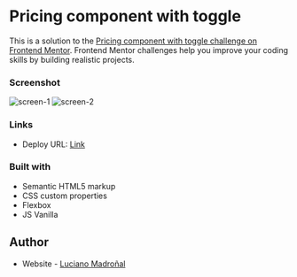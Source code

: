 # Pricing component with toggle

This is a solution to the [Pricing component with toggle challenge on Frontend Mentor](https://www.frontendmentor.io/challenges/pricing-component-with-toggle-8vPwRMIC). Frontend Mentor challenges help you improve your coding skills by building realistic projects.

### Screenshot
![screen-1](https://user-images.githubusercontent.com/78552425/172075180-034093bb-6949-43cc-9a50-a5e62d8d9c2e.png)
![screen-2](https://user-images.githubusercontent.com/78552425/172075199-41c19229-ac75-410a-9cf7-9dba306449e4.png)

### Links

- Deploy URL: [Link](https://lucianoumc1.github.io/Pricing-component-with-toggle/)

### Built with

- Semantic HTML5 markup
- CSS custom properties
- Flexbox
- JS Vanilla

## Author
- Website - [Luciano Madroñal](https://lucianomadronal.vercel.app/)
